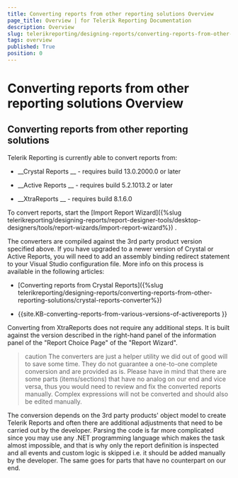 ```yaml
---
title: Converting reports from other reporting solutions Overview
page_title: Overview | for Telerik Reporting Documentation
description: Overview
slug: telerikreporting/designing-reports/converting-reports-from-other-reporting-solutions/overview
tags: overview
published: True
position: 0
---
```


# Converting reports from other reporting solutions Overview



## Converting reports from other reporting solutions

Telerik Reporting is currently able to convert reports from:


* __Crystal Reports
__ - requires build 13.0.2000.0 or later
            


* __Active Reports
__ - requires build 5.2.1013.2 or later
            


* __XtraReports
__ - requires build 8.1.6.0
            


To convert reports, start the 
[Import Report Wizard]({%slug telerikreporting/designing-reports/report-designer-tools/desktop-designers/tools/report-wizards/import-report-wizard%})
.
        


The converters are compiled against the 3rd party product version specified above. If you have upgraded to a newer version of Crystal or Active Reports, you will need to add an assembly binding redirect statement to your Visual Studio configuration file. More info on this process is available in the following articles:


* [Converting reports from Crystal Reports]({%slug telerikreporting/designing-reports/converting-reports-from-other-reporting-solutions/crystal-reports-converter%})


* {{site.KB-converting-reports-from-various-versions-of-activereports
}}

Converting from XtraReports does not require any additional steps. It is built against the version described in the right-hand panel of the information panel of the "Report Choice Page" of the "Report Wizard".


>caution The converters are just a helper utility we did out of good will to save some time. They do not guarantee a one-to-one complete conversion and are provided as is. Please have in mind that there are some parts (items/sections) that have no analog on our end and vice versa, thus you would need to review and fix the converted reports manually. Complex expressions will not be converted and should also be edited manually.


The conversion depends on the 3rd party products' object model to create Telerik Reports and often there are additional adjustments that need to be carried out by the developer. Parsing the code is far more complicated since you may use any .NET programming language which makes the task almost impossible, and that is why only the report definition is inspected and all events and custom logic is skipped i.e. it should be added manually by the developer. The same goes for parts that have no counterpart on our end.

